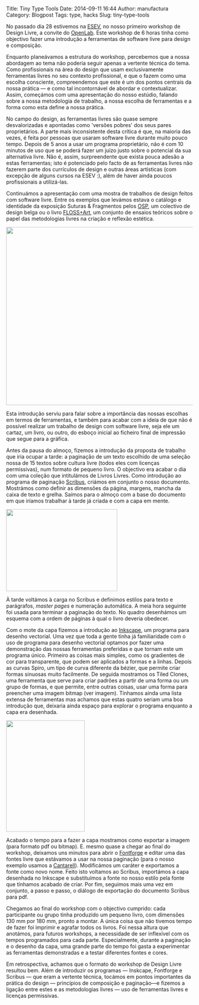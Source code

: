 Title: Tiny Type Tools
Date: 2014-09-11 16:44
Author: manufactura
Category: Blogpost
Tags: type, hacks
Slug: tiny-type-tools

No passado dia 28 estivemos na <a href="http://www.esev.ipv.pt">ESEV</a>, no nosso primeiro workshop de Design Livre, a convite do <a href="http://www.intervir.net/openlab/">OpenLab</a>. Este workshop de 6 horas tinha como objectivo fazer uma introdução a ferramentas de software livre para design e composição.

Enquanto planeávamos a estrutura do workshop, percebemos que a nossa abordagem ao tema não poderia seguir apenas a vertente técnica do tema. Como profissionais na área do design que usam exclusivamente ferramentas livres no seu contexto profissional, e que o fazem como uma escolha consciente, compreendemos que este é um dos pontos centrais da nossa prática — e como tal incontornável de abordar e contextualizar. Assim, começámos com uma apresentação do nosso estúdio, falando sobre a nossa metodologia de trabalho, a nossa escolha de ferramentas e a forma como esta define a nossa prática.

No campo do design, as ferramentas livres são quase sempre desvalorizadas e apontadas como 'versões pobres' dos seus pares proprietários. A parte mais inconsistente desta crítica é que, na maioria das vezes, é feita por pessoas que usaram software livre durante muito pouco tempo. Depois de 5 anos a usar um programa proprietário, não é com 10 minutos de uso que se poderá fazer um juízo justo sobre o potencial da sua alternativa livre. Não é, assim, surpreendente que exista pouca adesão a estas ferramentas; isto é potenciado pelo facto de as ferramentas livres não fazerem parte dos currículos de design e outras áreas artísticas (com excepção de alguns cursos na ESEV :), além de haver ainda poucos profissionais a utilizá-las.

Continuámos a apresentação com uma mostra de trabalhos de design feitos com software livre. Entre os exemplos que levámos estava o catálogo e identidade da exposição Suturas & Fragmentos pelos <a href="http://ospublish.constantvzw.org/" title="Open Source Publishing">OSP</a>, um colectivo de design belga ou o livro <a href="http://people.makeart.goto10.org/">FLOSS+Art</a>, um conjunto de ensaios teóricos sobre o papel das metodologias livres na criação e reflexão estética.

<img src="http://blog.manufacturaindependente.org/wp-content/uploads/2011/06/osp-suturas-y-fragmentos.png" alt="" title="Suturas y Fragmentos, Open Source Publishing" width="640" height="480" class="alignnone size-full wp-image-66" />

Esta introdução serviu para falar sobre a importância das nossas escolhas em termos de ferramentas, e também para acabar com a ideia de que não é possível realizar um trabalho de design com software livre, seja ele um cartaz, um livro, ou outro, do esboço inicial ao ficheiro final de impressão que segue para a gráfica.

Antes da pausa do almoço, fizemos a introdução da proposta de trabalho que iria ocupar a tarde: a paginação de um texto escolhido de uma seleção nossa de 15 textos sobre cultura livre (todos eles com licenças permissivas), num formato de pequeno livro. O objectivo era acabar o dia com uma coleção que intitulámos de Livros Livres. Como introdução ao programa de paginação <a href="http://www.scribus.net/canvas/Scribus">Scribus</a>, criámos em conjunto o nosso documento. Mostrámos como definir as dimensões da página, margens, mancha da caixa de texto e grelha. Saímos para o almoço com a base do documento em que iríamos trabalhar à tarde já criada e com a capa em mente.

<a href="http://blog.manufacturaindependente.org/wp-content/uploads/2011/06/esquema-livro.png"><img src="http://blog.manufacturaindependente.org/wp-content/uploads/2011/06/esquema-livro-300x221.png" alt="" title="Esquema do livro" width="300" height="221" class="alignright size-medium wp-image-67" /></a>

À tarde voltámos à carga no Scribus e definimos estilos para texto e parágrafos, <em>master pages</em> e numeração automática. A meia hora seguinte foi usada para terminar a paginação do texto. No quadro desenhámos um esquema com a ordem de páginas à qual o livro deveria obedecer.

Com o mote da capa fizemos a introdução ao <a href="http://inkscape.org/">Inkscape</a>, um programa para desenho vectorial. Uma vez que toda a gente tinha já familiaridade com o uso de programa para desenho vectorial optamos por fazer uma demonstração das nossas ferramentas preferidas e que tornam este um programa único. Primeiro as coisas mais simples, como os gradientes de cor para transparente, que podem ser aplicados a formas e a linhas. Depois as curvas Spiro, um tipo de curva diferente da bézier, que permite criar formas sinuosas muito facilmente. De seguida mostramos os Tiled Clones, uma ferramenta que serve para criar padrões a partir de uma forma ou um grupo de formas, e que permite, entre outras coisas, usar uma forma para preencher uma imagem bitmap (ver imagem). Tínhamos ainda uma lista extensa de ferramentas mas achamos que estas quatro seriam uma boa introdução que, deixaria ainda espaço para explorar o programa enquanto a capa era desenhada.

<a href="http://blog.manufacturaindependente.org/wp-content/uploads/2011/06/capa-livros-livres.png"><img src="http://blog.manufacturaindependente.org/wp-content/uploads/2011/06/capa-livros-livres-212x300.png" alt="" title="Capa para o texto Anarchism Triumphant, de Eben Moglen, feita durante o Workshop" width="212" height="300" class="alignright size-medium wp-image-68" /></a>

Acabado o tempo para a fazer a capa mostramos como exportar a imagem (para formato pdf ou bitmap). E. mesmo quase a chegar ao final do workshop, deixamos uns minutos para abrir o <a href="http://fontforge.sourceforge.net/">Fontforge</a> e editar uma das fontes livre que estávamos a usar na nossa paginação (para o nosso exemplo usamos a <a href="http://abattis.org/cantarell/">Cantarell</a>). Modificámos um caráter e exportamos a fonte como novo nome. Feito isto voltamos ao Scribus, importámos a capa desenhada no Inkscape e substituímos a fonte no nosso estilo pela fonte que tínhamos acabado de criar. Por fim, seguimos mais uma vez em conjunto, a passo e passo, o diálogo de exportação do documento Scribus para pdf.

Chegamos ao final do workshop com o objectivo cumprido: cada participante ou grupo tinha produzido um pequeno livro, com dimensões 130 mm por 180 mm, pronto a montar. A única coisa que não tivemos tempo de fazer foi imprimir e agrafar todos os livros. Foi nessa altura que anotámos, para futuros workshops, a necessidade de ser inflexível com os tempos programados para cada parte. Especialmente, durante a paginação e o desenho da capa, uma grande parte do tempo foi gasta a experimentar as ferramentas demonstradas e a testar diferentes fontes e cores.

Em retrospectiva, achamos que o formato do workshop de Design Livre resultou bem. Além de introduzir os programas — Inskcape, Fontforge e Scribus — que eram a vertente técnica, tocámos em pontos importantes da prática do design — princípios de composição e paginação—e fizemos a ligação entre estes e as metodologias livres — uso de ferramentas livres e licenças permissivas.
